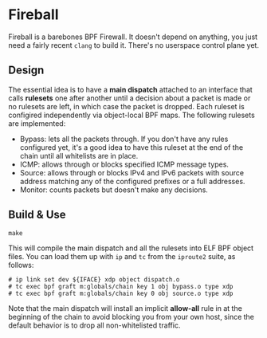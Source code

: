 # Fireball

Fireball is a barebones BPF Firewall. It doesn't depend on anything, you just need a fairly recent `clang` to build it.
There's no userspace control plane yet.

## Design

The essential idea is to have a **main dispatch** attached to an interface that calls **rulesets** one after another until a decision about a packet is made or no rulesets are left, in which case the packet is dropped. Each ruleset is configired independently via object-local BPF maps. The following rulesets are implemented:

* Bypass: lets all the packets through. If you don't have any rules configured yet, it's a good idea to have this ruleset at the end of the chain until all whitelists are in place.
* ICMP: allows through or blocks specified ICMP message types.
* Source: allows through or blocks IPv4 and IPv6 packets with source address matching any of the configured prefixes or a full addresses.
* Monitor: counts packets but doesn't make any decisions.

## Build & Use

```
make
```

This will compile the main dispatch and all the rulesets into ELF BPF object files. You can load them up with `ip` and `tc` from the `iproute2` suite, as follows:

```
# ip link set dev ${IFACE} xdp object dispatch.o
# tc exec bpf graft m:globals/chain key 1 obj bypass.o type xdp
# tc exec bpf graft m:globals/chain key 0 obj source.o type xdp
```

Note that the main dispatch will install an implicit **allow-all** rule in at the beginning of the chain to avoid blocking you from your own host, since the default behavior is to drop all non-whitelisted traffic.
